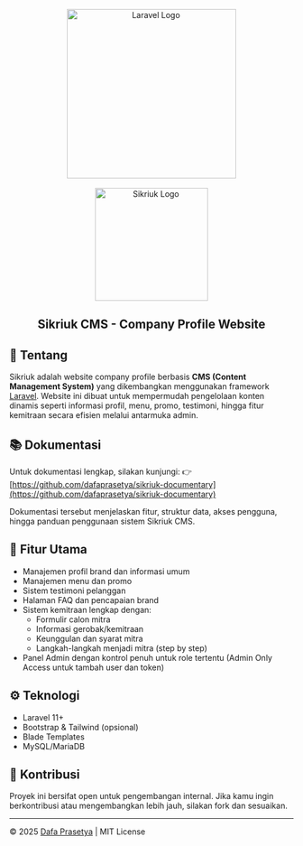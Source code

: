 <p align="center">
  <a href="https://laravel.com" target="_blank">
    <img src="https://raw.githubusercontent.com/laravel/art/master/logo-lockup/5%20SVG/2%20CMYK/1%20Full%20Color/laravel-logolockup-cmyk-red.svg" width="300" alt="Laravel Logo">
  </a>
  <br><br>
  <a href="https://minula.co.id" target="_blank">
    <img src="https://minula.co.id/assets/images/Logo_IKI-besar.png" width="200" alt="Sikriuk Logo">
  </a>
</p>

<h2 align="center">Sikriuk CMS - Company Profile Website</h2>

## 📘 Tentang

Sikriuk adalah website company profile berbasis **CMS (Content Management System)** yang dikembangkan menggunakan framework [Laravel](https://laravel.com). Website ini dibuat untuk mempermudah pengelolaan konten dinamis seperti informasi profil, menu, promo, testimoni, hingga fitur kemitraan secara efisien melalui antarmuka admin.

## 📚 Dokumentasi

Untuk dokumentasi lengkap, silakan kunjungi:
👉 [https://github.com/dafaprasetya/sikriuk-documentary](https://github.com/dafaprasetya/sikriuk-documentary)

Dokumentasi tersebut menjelaskan fitur, struktur data, akses pengguna, hingga panduan penggunaan sistem Sikriuk CMS.

## 🚀 Fitur Utama

- Manajemen profil brand dan informasi umum
- Manajemen menu dan promo
- Sistem testimoni pelanggan
- Halaman FAQ dan pencapaian brand
- Sistem kemitraan lengkap dengan:
  - Formulir calon mitra
  - Informasi gerobak/kemitraan
  - Keunggulan dan syarat mitra
  - Langkah-langkah menjadi mitra (step by step)
- Panel Admin dengan kontrol penuh untuk role tertentu (Admin Only Access untuk tambah user dan token)

## ⚙️ Teknologi

- Laravel 11+
- Bootstrap & Tailwind (opsional)
- Blade Templates
- MySQL/MariaDB

## 🤝 Kontribusi

Proyek ini bersifat open untuk pengembangan internal. Jika kamu ingin berkontribusi atau mengembangkan lebih jauh, silakan fork dan sesuaikan.

---

© 2025 [Dafa Prasetya](https://github.com/dafaprasetya) | MIT License
